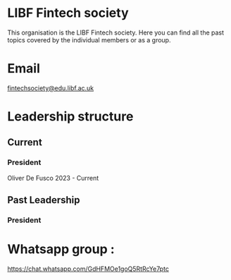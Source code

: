 # LIBF Fintech society

This organisation is the LIBF Fintech society. Here you can find all the past topics covered by the individual members or as a group.

# Email

fintechsociety@edu.libf.ac.uk

# Leadership structure

## Current

### President

Oliver De Fusco 2023 - Current

## Past Leadership

### President

# Whatsapp group : 

https://chat.whatsapp.com/GdHFMOe1goQ5RtRcYe7ptc

<!--

**Here are some ideas to get you started:**

🙋‍♀️ A short introduction - what is your organization all about?
🌈 Contribution guidelines - how can the community get involved?
👩‍💻 Useful resources - where can the community find your docs? Is there anything else the community should know?
🍿 Fun facts - what does your team eat for breakfast?
🧙 Remember, you can do mighty things with the power of [Markdown](https://docs.github.com/github/writing-on-github/getting-started-with-writing-and-formatting-on-github/basic-writing-and-formatting-syntax)
-->
